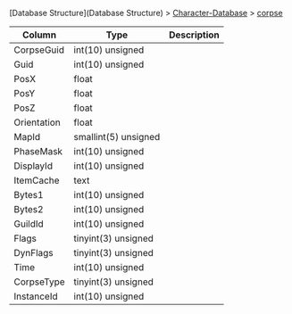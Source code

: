 [Database Structure](Database Structure) > [Character-Database](Character-Database) > [corpse](corpse)

Column | Type | Description
--- | --- | ---
CorpseGuid | int(10) unsigned | 
Guid | int(10) unsigned | 
PosX | float | 
PosY | float | 
PosZ | float | 
Orientation | float | 
MapId | smallint(5) unsigned | 
PhaseMask | int(10) unsigned | 
DisplayId | int(10) unsigned | 
ItemCache | text | 
Bytes1 | int(10) unsigned | 
Bytes2 | int(10) unsigned | 
GuildId | int(10) unsigned | 
Flags | tinyint(3) unsigned | 
DynFlags | tinyint(3) unsigned | 
Time | int(10) unsigned | 
CorpseType | tinyint(3) unsigned | 
InstanceId | int(10) unsigned | 
